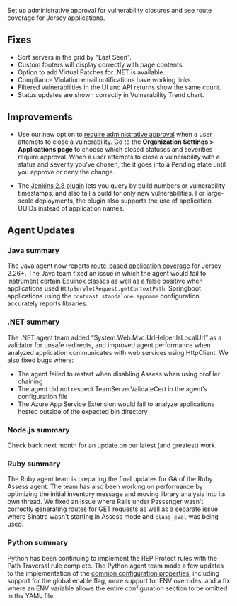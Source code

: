 <!--
title: "Contrast 3.5.7 - October 2018"
description: "Contrast 3.5.7 October 2018"
tags: "3.5.7 October Release Notes"
-->

Set up administrative approval for vulnerability closures and see route coverage for Jersey applications. 

## Fixes

* Sort servers in the grid by "Last Seen". 
* Custom footers will display correctly with page contents. 
* Option to add Virtual Patches for .NET is available.
* Compliance Violation email notifications have working links. 
* Filtered vulnerabilities in the UI and API returns show the same count. 
* Status updates are shown correctly in Vulnerability Trend chart. 

## Improvements

* Use our new option to [require administrative approval](admin-orgsettings.html#app-defaults) when a user attempts to close a vulnerability. Go to the **Organization Settings > Applications page** to choose which closed statuses and severities require approval. When a user attempts to close a vulnerability with a status and severity you’ve chosen, the it goes into a Pending state until you approve or deny the change.

* The [Jenkins 2.8 plugin](tools-ci.html#jenkins) lets you query by build numbers or vulnerability timestamps, and also fail a build for only new vulnerabilities. For large-scale deployments, the plugin also supports the use of application UUIDs instead of application names.

## Agent Updates

### Java summary 

The Java agent now reports [route-based application coverage](user-apps.html#route) for Jersey 2.26+. The Java team fixed an issue in which the agent would fail to instrument certain Equinox classes as well as a false positive when applications used `HttpServletRequest.getContextPath`. Springboot applications using the `contrast.standalone.appname` configuration accurately reports libraries. 

### .NET summary 

The .NET agent team added “System.Web.Mvc.UrlHelper.IsLocalUrl” as a validator for unsafe redirects, and improved agent performance when analyzed application communicates with web services using HttpClient. We also fixed bugs where:  

* The agent failed to restart when disabling Assess when using profiler chaining
* The agent did not respect TeamServerValidateCert in the agent’s configuration file
* The Azure App Service Extension would fail to analyze applications hosted outside of the expected bin directory
 
### Node.js summary 

Check back next month for an update on our latest (and greatest) work.

### Ruby summary 

The Ruby agent team is preparing the final updates for GA of the Ruby Assess agent. The team has also been working on performance by optimizing the initial inventory message and moving library analysis into its own thread. We fixed an issue where Rails under Passenger wasn't correctly generating routes for GET requests as well as a separate issue where Sinatra wasn't starting in Assess mode and `class_eval` was being used.

### Python summary

Python has been continuing to implement the REP Protect rules with the Path Traversal rule complete. The Python agent team made a few updates to the implementation of the [common configuration properties](installation-pythonconfig.html#python-config), including support for the global enable flag, more support for ENV overrides, and a fix where an ENV variable allows the entire configuration section to be omitted in the YAML file.


